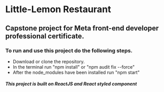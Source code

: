 # Little-Lemon Restaurant

## Capstone project for Meta front-end developer professional certificate.

### **To run and use this project do the following steps.**

- Download or clone the repository.
- In the terminal run "npm install" or "npm audit fix --force"
- After the node_modules have been installed run "npm start"

#### _This project is built on ReactJS and React styled component_

